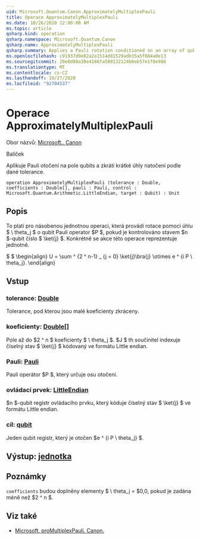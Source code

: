 ```yaml
---
uid: Microsoft.Quantum.Canon.ApproximatelyMultiplexPauli
title: Operace ApproximatelyMultiplexPauli
ms.date: 10/26/2020 12:00:00 AM
ms.topic: article
qsharp.kind: operation
qsharp.namespace: Microsoft.Quantum.Canon
qsharp.name: ApproximatelyMultiplexPauli
qsharp.summary: Applies a Pauli rotation conditioned on an array of qubits, truncating small rotation angles according to a given tolerance.
ms.openlocfilehash: c91937d9e82a2a1514d81529adb35a5f804a0e13
ms.sourcegitcommit: 29e0d88a30e4166fa580132124b0eb57e1f0e986
ms.translationtype: MT
ms.contentlocale: cs-CZ
ms.lasthandoff: 10/27/2020
ms.locfileid: "92704537"
---
```

# <a name="approximatelymultiplexpauli-operation"></a>Operace ApproximatelyMultiplexPauli

Obor názvů: [Microsoft.. Canon](xref:Microsoft.Quantum.Canon)

Balíček [](https://nuget.org/packages/)


Aplikuje Pauli otočení na pole qubits a zkrátí krátké úhly natočení podle dané tolerance.

```qsharp
operation ApproximatelyMultiplexPauli (tolerance : Double, coefficients : Double[], pauli : Pauli, control : Microsoft.Quantum.Arithmetic.LittleEndian, target : Qubit) : Unit
```


## <a name="description"></a>Popis

To platí pro násobenou jednotnou operaci, která provádí rotace pomocí úhlu $ \ theta_j $ o qubit Pauli operator $P $, pokud je kontrolováno stavem $n $-qubit číslo $ \ket{j} $.
Konkrétně se akce této operace reprezentuje jednotně.

$ $ \begin{align} U = \sum ^ {2 ^ n-1} _ {j = 0} \ket{j}\bra{j} \otimes e ^ {i P \ theta_j}.
\end{align}

##

## <a name="input"></a>Vstup

### <a name="tolerance--double"></a>tolerance: [Double](xref:microsoft.quantum.lang-ref.double)

Tolerance, pod kterou jsou malé koeficienty zkráceny.


### <a name="coefficients--double"></a>koeficienty: [Double](xref:microsoft.quantum.lang-ref.double)[]

Pole až do $2 ^ n $ koeficienty $ \ theta_j $. $J $ th součinitel indexuje číselný stav $ \ket{j} $ kódovaný ve formátu Little endian.


### <a name="pauli--pauli"></a>Pauli: [Pauli](xref:microsoft.quantum.lang-ref.pauli)

Pauli operátor $P $, který určuje osu otočení.


### <a name="control--littleendian"></a>ovládací prvek: [LittleEndian](xref:Microsoft.Quantum.Arithmetic.LittleEndian)

$n $-qubit registr ovládacího prvku, který kóduje číselný stav $ \ket{j} $ ve formátu Little endian.


### <a name="target--qubit"></a>cíl: [qubit](xref:microsoft.quantum.lang-ref.qubit)

Jeden qubit registr, který je otočen $e ^ {i P \ theta_j} $.



## <a name="output--unit"></a>Výstup: [jednotka](xref:microsoft.quantum.lang-ref.unit)



## <a name="remarks"></a>Poznámky

`coefficients` budou doplněny elementy $ \ theta_j = $0,0, pokud je zadána méně než $2 ^ n $.

## <a name="see-also"></a>Viz také

- [Microsoft. proMultiplexPauli. Canon.](xref:Microsoft.Quantum.Canon.MultiplexPauli)